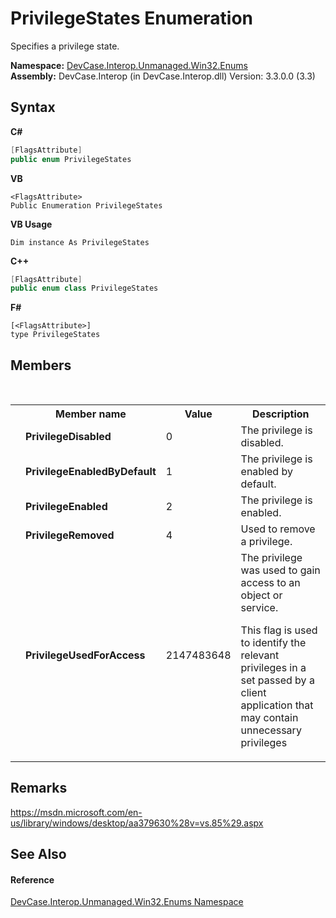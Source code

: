 # PrivilegeStates Enumeration
 

Specifies a privilege state.

**Namespace:**&nbsp;<a href="N_DevCase_Interop_Unmanaged_Win32_Enums">DevCase.Interop.Unmanaged.Win32.Enums</a><br />**Assembly:**&nbsp;DevCase.Interop (in DevCase.Interop.dll) Version: 3.3.0.0 (3.3)

## Syntax

**C#**<br />
``` C#
[FlagsAttribute]
public enum PrivilegeStates
```

**VB**<br />
``` VB
<FlagsAttribute>
Public Enumeration PrivilegeStates
```

**VB Usage**<br />
``` VB Usage
Dim instance As PrivilegeStates
```

**C++**<br />
``` C++
[FlagsAttribute]
public enum class PrivilegeStates
```

**F#**<br />
``` F#
[<FlagsAttribute>]
type PrivilegeStates
```


## Members
&nbsp;<table><tr><th></th><th>Member name</th><th>Value</th><th>Description</th></tr><tr><td /><td target="F:DevCase.Interop.Unmanaged.Win32.Enums.PrivilegeStates.PrivilegeDisabled">**PrivilegeDisabled**</td><td>0</td><td>The privilege is disabled.</td></tr><tr><td /><td target="F:DevCase.Interop.Unmanaged.Win32.Enums.PrivilegeStates.PrivilegeEnabledByDefault">**PrivilegeEnabledByDefault**</td><td>1</td><td>The privilege is enabled by default.</td></tr><tr><td /><td target="F:DevCase.Interop.Unmanaged.Win32.Enums.PrivilegeStates.PrivilegeEnabled">**PrivilegeEnabled**</td><td>2</td><td>The privilege is enabled.</td></tr><tr><td /><td target="F:DevCase.Interop.Unmanaged.Win32.Enums.PrivilegeStates.PrivilegeRemoved">**PrivilegeRemoved**</td><td>4</td><td>Used to remove a privilege.</td></tr><tr><td /><td target="F:DevCase.Interop.Unmanaged.Win32.Enums.PrivilegeStates.PrivilegeUsedForAccess">**PrivilegeUsedForAccess**</td><td>2147483648</td><td>The privilege was used to gain access to an object or service. 

 This flag is used to identify the relevant privileges in a set passed by a client application that may contain unnecessary privileges</td></tr></table>

## Remarks
<a href="https://msdn.microsoft.com/en-us/library/windows/desktop/aa379630%28v=vs.85%29.aspx" target="_blank">https://msdn.microsoft.com/en-us/library/windows/desktop/aa379630%28v=vs.85%29.aspx</a>

## See Also


#### Reference
<a href="N_DevCase_Interop_Unmanaged_Win32_Enums">DevCase.Interop.Unmanaged.Win32.Enums Namespace</a><br />